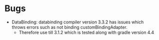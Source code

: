 # Bugs

* DataBinding: databinding compiler version 3.3.2 has issues which throws errors such as not binding customBindingAdapter. 
	* Therefore use till 3.1.2 which is tested along with gradle version 4.4 